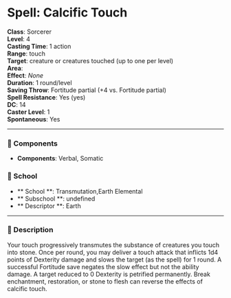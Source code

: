 
# Spell: Calcific Touch
**Class**: Sorcerer  
**Level**: 4  
**Casting Time**: 1 action  
**Range**: touch  
**Target**: creature or creatures touched (up to one per level)  
**Area**:   
**Effect**: _None_  
**Duration**: 1 round/level  
**Saving Throw**: Fortitude partial (+4 vs. Fortitude partial)  
**Spell Resistance**: Yes (yes)  
**DC**: 14  
**Caster Level**: 1  
**Spontaneous**: Yes

---

### 🔮 Components
- **Components**: Verbal, Somatic

### 🏫 School
- ** School **: Transmutation,Earth Elemental
- ** Subschool **: undefined
- ** Descriptor **: Earth
---

### 📜 Description
Your touch progressively transmutes the substance of creatures you touch into stone. Once per round, you may deliver a touch attack that inflicts 1d4 points of Dexterity damage and slows the target (as the spell) for 1 round. A successful Fortitude save negates the slow effect but not the ability damage. A target reduced to 0 Dexterity is petrified permanently. Break enchantment, restoration, or stone to flesh can reverse the effects of calcific touch.
